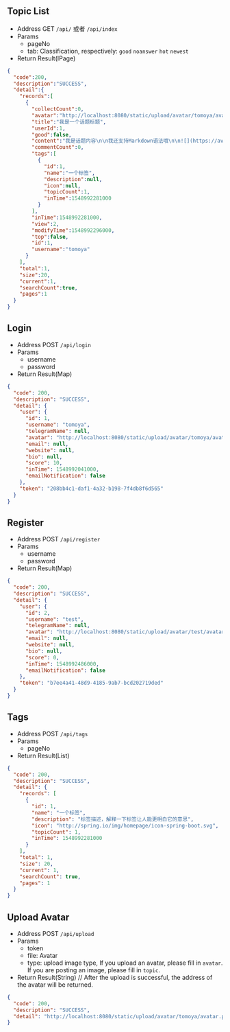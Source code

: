 ## Topic List

- Address GET `/api/` 或者 `/api/index`
- Params
  - pageNo
  - tab: Classification, respectively: `good` `noanswer` `hot` `newest`
- Return Result(IPage<Map>)

```json
{
  "code":200,
  "description":"SUCCESS",
  "detail":{
    "records":[
      {
        "collectCount":0,
        "avatar":"http://localhost:8080/static/upload/avatar/tomoya/avatar.png",
        "title":"我是一个话题标题",
        "userId":1,
        "good":false,
        "content":"我是话题内容\n\n我还支持Markdown语法哦\n\n![](https://avatars3.githubusercontent.com/u/6915570?s=460&v=4)\n\n- 无序列表1\n- 无序列表2\n- 无序列表3\n\n1. 有序列表1\n2. 有序列表2\n3. 有序列表3\n\n| Column A | Column B | Column C |\n| -------- | -------- | -------- |\n| A1       | B1       | C1       |\n| A2       | B2       | C2       |\n| A3       | B3       | C3       |\n\n[开发俱乐部](https://17dev.club/)",
        "commentCount":0,
        "tags":[
          {
            "id":1,
            "name":"一个标签",
            "description":null,
            "icon":null,
            "topicCount":1,
            "inTime":1548992281000
          }
        ],
        "inTime":1548992281000,
        "view":2,
        "modifyTime":1548992296000,
        "top":false,
        "id":1,
        "username":"tomoya"
      }
    ],
    "total":1,
    "size":20,
    "current":1,
    "searchCount":true,
    "pages":1
  }
}
```

## Login

- Address POST `/api/login`
- Params
  - username
  - password
- Return Result(Map)

```json
{
  "code": 200,
  "description": "SUCCESS",
  "detail": {
    "user": {
      "id": 1,
      "username": "tomoya",
      "telegramName": null,
      "avatar": "http://localhost:8080/static/upload/avatar/tomoya/avatar.png",
      "email": null,
      "website": null,
      "bio": null,
      "score": 10,
      "inTime": 1548992041000,
      "emailNotification": false
    },
    "token": "208bb4c1-daf1-4a32-b198-7f4db8f6d565"
  }
}
```

## Register

- Address POST `/api/register`
- Params
  - username
  - password
- Return Result(Map)

```json
{
  "code": 200,
  "description": "SUCCESS",
  "detail": {
    "user": {
      "id": 2,
      "username": "test",
      "telegramName": null,
      "avatar": "http://localhost:8080/static/upload/avatar/test/avatar.png",
      "email": null,
      "website": null,
      "bio": null,
      "score": 0,
      "inTime": 1548992486000,
      "emailNotification": false
    },
    "token": "b7ee4a41-48d9-4185-9ab7-bcd202719ded"
  }
}
```

## Tags

- Address POST `/api/tags`
- Params
  - pageNo
- Return Result(List<Tag>)

```json
{
  "code": 200,
  "description": "SUCCESS",
  "detail": {
    "records": [
      {
        "id": 1,
        "name": "一个标签",
        "description": "标签描述，解释一下标签让人能更明白它的意思",
        "icon": "http://spring.io/img/homepage/icon-spring-boot.svg",
        "topicCount": 1,
        "inTime": 1548992281000
      }
    ],
    "total": 1,
    "size": 20,
    "current": 1,
    "searchCount": true,
    "pages": 1
  }
}
```

## Upload Avatar

- Address POST `/api/upload`
- Params
  - token
  - file: Avatar
  - type: upload image type, If you upload an avatar, please fill in `avatar`. If you are posting an image, please fill in `topic`.
- Return Result(String) // After the upload is successful, the address of the avatar will be returned.

```json
{
  "code": 200,
  "description": "SUCCESS",
  "detail": "http://localhost:8080/static/upload/avatar/tomoya/avatar.png"
}
```
